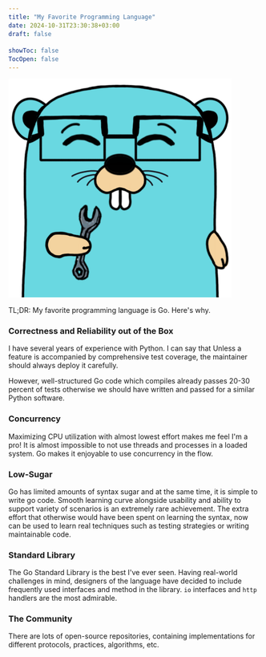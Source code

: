 ```yaml
---
title: "My Favorite Programming Language"
date: 2024-10-31T23:30:38+03:00
draft: false

showToc: false
TocOpen: false
---
```


![gother](gopher.png)

TL;DR: My favorite programming language is Go. Here's why.

### Correctness and Reliability out of the Box

I have several years of experience with Python.
I can say that Unless a feature is accompanied by comprehensive test coverage,
the maintainer should always deploy it carefully.

However, well-structured Go code which compiles
already passes 20-30 percent of tests otherwise
we should have written and passed for a similar Python software.

### Concurrency

Maximizing CPU utilization with almost lowest effort makes me feel I'm a pro!
It is almost impossible to not use threads and processes in a loaded system.
Go makes it enjoyable to use concurrency in the flow.

### Low-Sugar

Go has limited amounts of syntax sugar and at the same time, it is simple to write go code.
Smooth learning curve alongside usability and ability to support variety of scenarios is an extremely rare achievement.
The extra effort that otherwise would have been spent on learning the syntax, now can be used to learn real techniques such as testing strategies or writing maintainable code.

### Standard Library

The Go Standard Library is the best I've ever seen. Having real-world challenges in mind, designers of the language have decided to include frequently used interfaces and method in the library. `io` interfaces and `http` handlers are the most admirable.

### The Community

There are lots of open-source repositories,
containing implementations for different protocols, practices, algorithms, etc.

